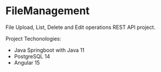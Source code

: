 # FileManagement
File Upload, List, Delete and Edit operations REST API project.

Project Techonologies:
- Java Springboot with Java 11
- PostgreSQL 14
- Angular 15
